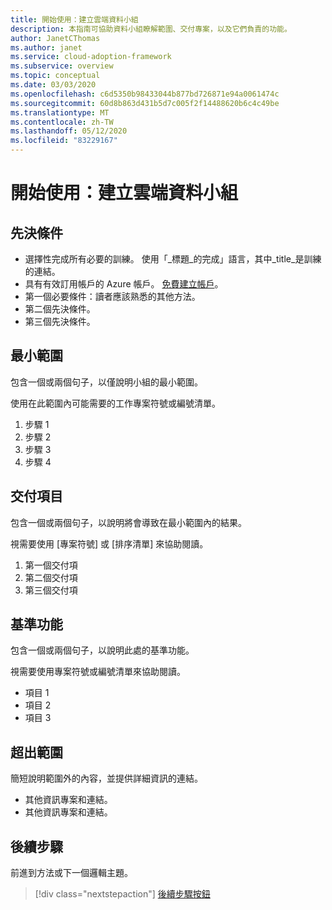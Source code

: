 ```yaml
---
title: 開始使用：建立雲端資料小組
description: 本指南可協助資料小組瞭解範圍、交付專案，以及它們負責的功能。
author: JanetCThomas
ms.author: janet
ms.service: cloud-adoption-framework
ms.subservice: overview
ms.topic: conceptual
ms.date: 03/03/2020
ms.openlocfilehash: c6d5350b98433044b877bd726871e94a0061474c
ms.sourcegitcommit: 60d8b863d431b5d7c005f2f14488620b6c4c49be
ms.translationtype: MT
ms.contentlocale: zh-TW
ms.lasthandoff: 05/12/2020
ms.locfileid: "83229167"
---
```

<!-- docsTest:disable -->
<!-- TODO: Finish this article. -->

<!---Recommended: Remove all the comments in this template before you sign-off or merge to master.--->
<!---quickstarts are fundamental day-1 instructions for helping new customers use a subscription to quickly try out a specific product/service.
The entire activity is a short set of steps that provides an initial experience.
You only use quickstarts when you can get the service, technology, or functionality into the hands of new customers in less than 10 minutes.
--->

# <a name="get-started-build-a-cloud-data-team"></a>開始使用：建立雲端資料小組

<!---Required:
Starts with "Get started: " and is ideally two lines or less when rendered on a 1920x1080 screen. Make the first word following "Get started:" a verb, which is to say, an action. The "X" part should identify both the technology or service involved (such as App Service, Cosmos DB, etc.) and the language or framework, if applicable (.NET Core, Python, JavaScript, Java, etc.) The language or framework shouldn't appear in parentheses.

This quickstart helps you understand the goals and objectives of a data team working on cloud adoption.

<!-- In the opening sentence, focus on the job or task to be completed, emphasizing. General industry terms (such as "serverless," which are better for SEO) more than Microsoft-branded terms or acronyms (such as "Azure Functions" or "AKS"). That is, try to include terms people typically search for and avoid using _only_ Microsoft terms. -->

<!--After the opening sentence, provide a light introduction that describes, again in customer-friendly language, what the customer will learn in the process of accomplishing the stated goal. Answer the fundamental "why would I want to do this?" question.

Avoid the following elements whenever possible:
- Avoid callouts (note, important, tip, etc.) because readers tend to skip over them.
Important callouts like preview status or version caveats can be included under prerequisites.

- Avoid links, which are generally invitations for the reader to leave the article and not complete the experience of the quickstart. The exception are links to alternate versions of the same content (such as when you have a VSCode-oriented article and a CLI-oriented article). Those links help get the reader to the right article, rather than being a distraction. If you feel that there are other important concepts needing links, make reviewing a particular article a prerequisite. Otherwise, rely on the line of standard links (see below).

- Avoid any indication of the time it takes to complete the quickstart, because there's already the "x minutes to read" at the top and making a second suggestion can be contradictory.

- Avoid a bullet list of steps or other details in the quickstart: the H2's shown on the right of the docs page already fulfill this purpose.

- Avoid screenshots or diagrams: the opening sentence should be sufficient to explain the result, and other diagrams count as conceptual material that is best in a linked overview.
--->

<!-- Optional standard links: if there are suitable links, you can include a single line of applicable links for companion content at the end of the introduction. Don't use the line if there's only a single link. -->

<!-- NOTE: the Azure subscription line is moved to Prerequisites. -->

## <a name="prerequisites"></a>先決條件

<!-- Make Prerequisites the first H2 after the H1. Omit any preliminary text to the list.-->

- 選擇性完成所有必要的訓練。 使用「_標題_的完成」語言，其中_title_是訓練的連結。
- 具有有效訂用帳戶的 Azure 帳戶。 [免費建立帳戶](https://azure.microsoft.com/free/?WT.mc_id=A261C142F)。
- 第一個必要條件：讀者應該熟悉的其他方法。
- 第二個先決條件。
- 第三個先決條件。

<!-- Include this heading even if there aren't any prerequisites, in which case just use the text: "None" (not bulleted). The reason for this is to maintain consistency across services, which trains readers to always look in the same place. -->

<!-- When there are prerequisites, list each as items, not instructions to minimize the verbiage.
For example, use "Python 3.6" instead of "Install Python 3.6". If the prerequisite is something to install, link to the applicable installer or download. Selecting the item/link is then the action to fulfill the prerequisite. Use an action word only if necessary to make the meaning clear.
Don't use links to conceptual information about a prerequisite; only use links for installers.

List prerequisites in the following order:
- An Azure account with an active subscription. [Create an account for free](https://azure.microsoft.com/free/?WT.mc_id=A261C142F).
- Language runtimes (Python, Node, .NET, etc.)
- Packages (from pip, npm, nuget, etc.)
- Tools (like VSCode IF REQUIRED. Don't include tools like pip if they're automatically installed with another tool or language runtime, like Python. Don't include optional tools like text editors--include them only if the quickstart demonstrates them.)
- Sample code
- Specialized hardware
- Other preparatory work, such as creating a VM (OK to link to another article)
- Azure keys
- Service-specific keys

The reason for placing runtimes and tools first is that it might take time to install them, and it's best to get a user started sooner than later.

If you feel like your quickstart has a lot of prerequisites, the quickstart might be the wrong content type; a tutorial or how-to guide might be the better option. Remember that quickstarts should be something a reader can complete in 10 minutes or less.

--->

## <a name="minimum-scope"></a>最小範圍

<!---Required:
Quickstarts are prescriptive and guide the customer through an end-to-end procedure.
Make sure to use specific naming for setting up accounts and configuring technology.

Avoid linking off to other content; include whatever the customer needs to complete the scenario in the article. For example, if the customer needs to set permissions, include the permissions they need to set, and the specific settings in the quickstart procedure. Don't send the customer to another article to read about it.

In a break from tradition, do not link to reference topics in the procedural part of the quickstart when using cmdlets or code. Provide customers what they need to know in the quickstart to successfully complete the quickstart.

For portal-based procedures, minimize bullets and numbering.

For the CLI or PowerShell based procedures, don't use bullets or numbering.

Be mindful of the number of H2/procedures in the Quickstart. 3-5 procedural steps are about right. Once you've staged the article, look at the right-hand "In this article" section on the docs page; if there are more than 8 total, consider restructuring the article.
--->

包含一個或兩個句子，以僅說明小組的最小範圍。

使用在此範圍內可能需要的工作專案符號或編號清單。

1. 步驟 1
1. 步驟 2
1. 步驟 3
1. 步驟 4

## <a name="deliverable"></a>交付項目

包含一個或兩個句子，以說明將會導致在最小範圍內的結果。

視需要使用 [專案符號] 或 [排序清單] 來協助閱讀。

1. 第一個交付項
1. 第二個交付項
1. 第三個交付項

## <a name="baseline-capability"></a>基準功能

包含一個或兩個句子，以說明此處的基準功能。

視需要使用專案符號或編號清單來協助閱讀。

- 項目 1
- 項目 2
- 項目 3

## <a name="out-of-scope"></a>超出範圍

簡短說明範圍外的內容，並提供詳細資訊的連結。

- 其他資訊專案和連結。
- 其他資訊專案和連結。

## <a name="next-steps"></a>後續步驟

前進到方法或下一個邏輯主題。
> [!div class="nextstepaction"]
> [後續步驟按鈕](../../index.yml)

<!--- Required:
Quickstarts should always have a Next steps H2 that points to the next logical quickstart in a series, or, if there are no other quickstarts, to some other cool thing the customer can do. A single link in the blue box format should direct the customer to the next article; and you can shorten the title in the boxes if the original one doesn't fit.
Do not use a "more info" section or a "resources" section or "see also" section". --->

